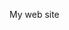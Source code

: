 My web site 
[](file:///home/karasu/Imagens/Capturas%20de%20tela/Captura%20de%20tela%20de%202023-11-06%2021-05-05.png)

